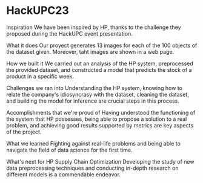 # HackUPC23

Inspiration
We have been inspired by HP, thanks to the challenge they proposed during the HackUPC event presentation.

What it does
Our proyect generates 13 images for each of the 100 objects of the dataset given. Moreover, taht images are shown in a web page.

How we built it
We carried out an analysis of the HP system, preprocessed the provided dataset, and constructed a model that predicts the stock of a product in a specific week.

Challenges we ran into
Understanding the HP system, knowing how to relate the company's idiosyncrasy with the dataset, cleaning the dataset, and building the model for inference are crucial steps in this process.

Accomplishments that we're proud of
Having understood the functioning of the system that HP possesses, being able to propose a solution to a real problem, and achieving good results supported by metrics are key aspects of the project.

What we learned
Fighting against real-life problems and being able to navigate the field of data science for the first time.

What's next for HP Supply Chain Optimization
Developing the study of new data preprocessing techniques and conducting in-depth research on different models is a commendable endeavor.
